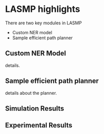 # LASMP highlights

There are two key modules in LASMP
- Custom NER model
- Sample efficient path planner

## Custom NER Model
details.

## Sample efficient path planner
details about the planner.

## Simulation Results

## Experimental Results
